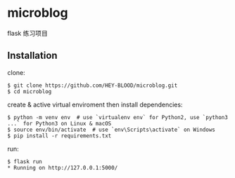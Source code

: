 # microblog
flask 练习项目

## Installation

clone:

```
$ git clone https://github.com/HEY-BLOOD/microblog.git
$ cd microblog
```

create & active virtual enviroment then install dependencies:

```
$ python -m venv env  # use `virtualenv env` for Python2, use `python3 ...` for Python3 on Linux & macOS
$ source env/bin/activate  # use `env\Scripts\activate` on Windows
$ pip install -r requirements.txt
```

run:

```
$ flask run
* Running on http://127.0.0.1:5000/
```